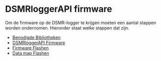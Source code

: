 # DSMRloggerAPI firmware

Om de firmware op de DSMR-logger te krijgen moeten een aantal stappen worden ondernomen. Hieronder staat welke stappen dat zijn.

* [Benodigde Bibliotheken](benodigde-bibliotheken.md)
* [DSMRloggerAPI Firmware](dsmrloggerapi-firmware.md)
* [Firmware Flashen](firmware-flashen.md)
* [Data map Flashen](data-map-flashen.md)



